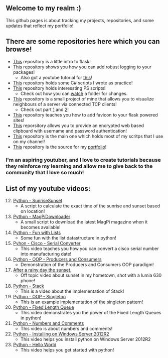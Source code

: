 ﻿## Welcome to my realm :)

This github pages is about tracking my projects, repositories, and some updates that reflect my portfolio!

## There are some repositories here which you can browse!

 - [This](/flask) repository is a little intro to flask!
 - [This](/LoggingDemo) repository shows you how you can add robust logging to your packages!
 	- Also got a youtube tutorial for [this](https://youtu.be/MR1UCha7oWw)!
 - [This](/csharp) repository holds some C# scripts I wrote as practice!
 - [This](/powershell) repository holds interessting PS scripts!
 	- Check out how you can [watch](https://youtu.be/Y2Wms6ywKAc) a folder for changes.
 - [This](/GNSMapper) repository is a small project of mine that allows you to visualize neighbours of a server via connected TCP clients!
 	- Check out part [1](https://youtu.be/xAKFC4nhMxo) and [2](https://youtu.be/K6t9oVNLYSI)!
 - [This](/flask-favicon) repository teaches you how to add favicon to your flask powered sites!
 - [This](/webclipboard) reporsitory allows you to provide an encrypted web based clipboard with username and password authentication!
 - [This](/python) repository is the main one which holds most of my scritps that I use on my channel!
 - [This](/pythonanywhere-portfolio) repository is the source for my [portfolio](http://r3ap3rpy.pythonanywhere.com)! 


### I'm an aspiring youtuber, and I love to create tutorials because they reinforce my learning and allow me to give back to the community that I love so much!

## List of my youtube videos:
 12. [Python -  SunriseSunset](https://youtu.be/0dDcZpRy39s)
      - A script to calculate the exact time of the sunrise and sunset based on location!
 11. [Python -  MagPiDownloader](https://youtu.be/ltaEBGsoIRc)
      - A small script to download the latest MagPi magazine when it becomes available!
 10. [Python -  Fun with Lists](https://youtu.be/ukHYA0MTJH8)
      - Some fun with the list datastructure in python!
 9. [Pyhon - Cisco - Serial Converter](https://youtu.be/UZtVQoalRsM)
     - This video teaches you how you can convert a cisco serial number into manufacturing date!
 8. [Python - OOP - Producers and Consumers](https://youtu.be/nmkBk1Rb8ig)
     - Demonstration of the Producers and Consumers OOP paradigm!
 7. [After a rainy day the sunset.](https://youtu.be/Zs_e_VOqIf4)
     - Off topic video about sunset in my hometown, shot with a lumia 630 phone!
 6. [Python - Stack](https://youtu.be/KDqQYeb8nzg)
     - This is a video about the implementation of Stack!
 5. [Python - OOP - Singleton](https://youtu.be/kmAStfwahJE)
     - This is an example implementation of the singleton pattern!
 4. [Python - Fixed Length Queue](https://youtu.be/kiHR6397d_o)
     - This video demonstrates you the power of the Fixed Length Queues in python!
 3. [Python - Numbers and Comments](https://youtu.be/0JWNmzsMK58)
     - This video is about numbers and comments!
 2. [Python - Installing on Windows Server 2012R2](https://youtu.be/xyApAP5Qom4)
     - This video helps you install python on Windows Server 2012R2
 1. [Python - Hello World](https://youtu.be/xgUWjB4u9QA) 
     - This video helps you get started with python!
